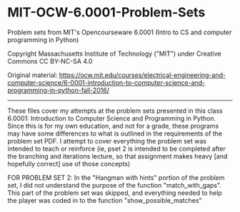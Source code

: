 # MIT-OCW-6.0001-Problem-Sets
Problem sets from MIT's Opencourseware 6.0001 (Intro to CS and computer programming in Python)

Copyright Massachusetts Institute of Technology ("MIT") under Creative Commons CC BY-NC-SA 4.0

Original material: https://ocw.mit.edu/courses/electrical-engineering-and-computer-science/6-0001-introduction-to-computer-science-and-programming-in-python-fall-2016/

----------

These files cover my attempts at the problem sets presented in this class 6.0001: Introduction to Computer Science and Programming in Python.  Since this is for my own education, and not for a grade, these programs may have some differences to what is outlined in the requirements of the problem set PDF.  I attempt to cover everything the problem set was intended to teach or reinforce (ie, pset 2 is intended to be completed after the branching and iterations lecture, so that assignment makes heavy [and hopefully correct] use of those concepts)

FOR PROBLEM SET 2: In the "Hangman with hints" portion of the problem set, I did not understand the purpose of the function "match_with_gaps".  This part of the problem set was skipped, and everything needed to help the player was coded in to the function "show_possible_matches"
